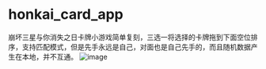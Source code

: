 # honkai_card_app
崩坏三星与你消失之日卡牌小游戏简单复刻，三选一将选择的卡牌拖到下面空位排序，支持匹配模式，但是先手永远是自己，对面也是自己先手的，而且随机数据产生在本地，并不互通。
![image](https://github.com/user-attachments/assets/fcb05ce1-90ab-4324-aed2-7d5d7c052bf8)
